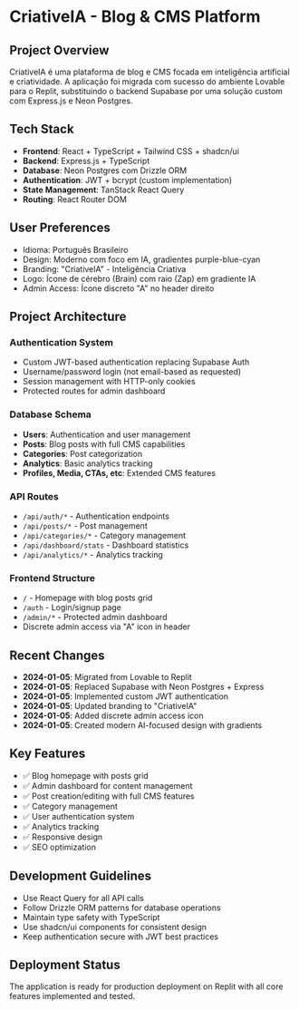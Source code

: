 # CriativeIA - Blog & CMS Platform

## Project Overview
CriativeIA é uma plataforma de blog e CMS focada em inteligência artificial e criatividade. A aplicação foi migrada com sucesso do ambiente Lovable para o Replit, substituindo o backend Supabase por uma solução custom com Express.js e Neon Postgres.

## Tech Stack
- **Frontend**: React + TypeScript + Tailwind CSS + shadcn/ui
- **Backend**: Express.js + TypeScript
- **Database**: Neon Postgres com Drizzle ORM
- **Authentication**: JWT + bcrypt (custom implementation)
- **State Management**: TanStack React Query
- **Routing**: React Router DOM

## User Preferences
- Idioma: Português Brasileiro
- Design: Moderno com foco em IA, gradientes purple-blue-cyan
- Branding: "CriativeIA" - Inteligência Criativa
- Logo: Ícone de cérebro (Brain) com raio (Zap) em gradiente IA
- Admin Access: Ícone discreto "A" no header direito

## Project Architecture

### Authentication System
- Custom JWT-based authentication replacing Supabase Auth
- Username/password login (not email-based as requested)
- Session management with HTTP-only cookies
- Protected routes for admin dashboard

### Database Schema
- **Users**: Authentication and user management
- **Posts**: Blog posts with full CMS capabilities
- **Categories**: Post categorization
- **Analytics**: Basic analytics tracking
- **Profiles, Media, CTAs, etc**: Extended CMS features

### API Routes
- `/api/auth/*` - Authentication endpoints
- `/api/posts/*` - Post management
- `/api/categories/*` - Category management
- `/api/dashboard/stats` - Dashboard statistics
- `/api/analytics/*` - Analytics tracking

### Frontend Structure
- `/` - Homepage with blog posts grid
- `/auth` - Login/signup page
- `/admin/*` - Protected admin dashboard
- Discrete admin access via "A" icon in header

## Recent Changes
- **2024-01-05**: Migrated from Lovable to Replit
- **2024-01-05**: Replaced Supabase with Neon Postgres + Express
- **2024-01-05**: Implemented custom JWT authentication
- **2024-01-05**: Updated branding to "CriativeIA"
- **2024-01-05**: Added discrete admin access icon
- **2024-01-05**: Created modern AI-focused design with gradients

## Key Features
- ✅ Blog homepage with posts grid
- ✅ Admin dashboard for content management
- ✅ Post creation/editing with full CMS features
- ✅ Category management
- ✅ User authentication system
- ✅ Analytics tracking
- ✅ Responsive design
- ✅ SEO optimization

## Development Guidelines
- Use React Query for all API calls
- Follow Drizzle ORM patterns for database operations
- Maintain type safety with TypeScript
- Use shadcn/ui components for consistent design
- Keep authentication secure with JWT best practices

## Deployment Status
The application is ready for production deployment on Replit with all core features implemented and tested.